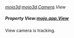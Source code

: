 _[mojo3d](../../modules/mojo3d/mojo3d-module.md):[mojo3d](../../modules/mojo3d/mojo3d-module.md).[Camera](../../modules/mojo3d/mojo3d-camera.md).View_
##### Property View:[mojo.app.View](../../modules/mojo/mojo-app-view.md)
View camera is tracking.
